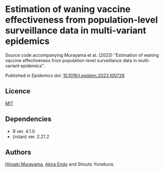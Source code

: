 # Estimation of waning vaccine effectiveness from population-level surveillance data in multi-variant epidemics
Source code accompanying Murayama et al. (2023) "Estimation of waning vaccine effectiveness from population-level surveillance data in multi-variant epidemics". 

Published in *Epidemics* doi: [10.1016/j.epidem.2023.100726](https://doi.org/10.1016/j.epidem.2023.100726)
## Licence
[MIT](https://github.com/hiroaki-murayama/wane_ve_estimation_multivariant/blob/main/LICENSE)

## Dependencies
* R ver. 4.1.0
* {rstan} ver. 2.21.2

## Authors
[Hiroaki Murayama](https://github.com/hiroaki-murayama), [Akira Endo](https://github.com/akira-endo) and Shouto Yonekura.
